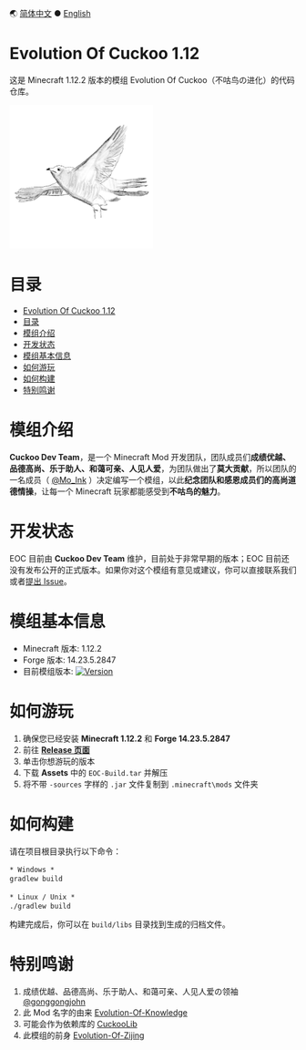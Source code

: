 🌏 [简体中文](README.md) ● [English](README-en_us.md)

# Evolution Of Cuckoo 1.12

这是 Minecraft 1.12.2 版本的模组 Evolution Of Cuckoo（不咕鸟の进化）的代码仓库。

<img src=".\docs_images\logo.png" width="50%">

# 目录

- [Evolution Of Cuckoo 1.12](#evolution-of-cuckoo-112)
- [目录](#目录)
- [模组介绍](#模组介绍)
- [开发状态](#开发状态)
- [模组基本信息](#模组基本信息)
- [如何游玩](#如何游玩)
- [如何构建](#如何构建)
- [特别鸣谢](#特别鸣谢)

# 模组介绍
**Cuckoo Dev Team**，是一个 Minecraft Mod 开发团队，团队成员们**成绩优越、品德高尚、乐于助人、和蔼可亲、人见人爱**，为团队做出了**莫大贡献**，所以团队的一名成员（ [@Mo_Ink](https://github.com/Mo-Ink) ）决定编写一个模组，以此**纪念团队和感恩成员们的高尚道德情操**，让每一个 Minecraft 玩家都能感受到**不咕鸟的魅力**。

# 开发状态
EOC 目前由 **Cuckoo Dev Team** 维护，目前处于非常早期的版本；EOC 目前还没有发布公开的正式版本。如果你对这个模组有意见或建议，你可以直接联系我们或者[提出 Issue](https://github.com/Mo-Ink/Evolution-Of-Cuckoo/issues)。

# 模组基本信息
* Minecraft 版本: 1.12.2
* Forge 版本: 14.23.5.2847
* 目前模组版本: [![Version](https://img.shields.io/github/v/release/Mo-Ink/Evolution-Of-Cuckoo?include_prereleases)](https://github.com/Mo-Ink/Evolution-Of-Cuckoo/releases)

# 如何游玩

1. 确保您已经安装 **Minecraft 1.12.2** 和 **Forge 14.23.5.2847**
2. 前往 **[Release 页面](https://github.com/Mo-Ink/Evolution-Of-Cuckoo/releases)**
3. 单击你想游玩的版本
4. 下载 **Assets** 中的 `EOC-Build.tar` 并解压
5. 将不带 `-sources` 字样的 `.jar` 文件复制到 `.minecraft\mods` 文件夹

# 如何构建

请在项目根目录执行以下命令：

```
* Windows *
gradlew build

* Linux / Unix *
./gradlew build
```

构建完成后，你可以在 `build/libs` 目录找到生成的归档文件。

# 特别鸣谢

1. 成绩优越、品德高尚、乐于助人、和蔼可亲、人见人爱の领袖 [@gonggongjohn](https://github.com/gonggongjohn)
2. 此 Mod 名字的由来 [Evolution-Of-Knowledge](https://github.com/gonggongjohn/Evolution-Of-Knowledge)
3. 可能会作为依赖库的 [CuckooLib](https://github.com/zi-jing/CuckooLib)
4. 此模组的前身 [Evolution-Of-Zijing](https://github.com/Wu-baozi/Evolution-Of-Zijing)
